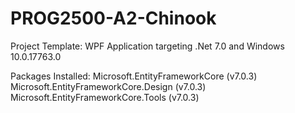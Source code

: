 # PROG2500-A2-Chinook

Project Template: 
  WPF Application targeting .Net 7.0 and Windows 10.0.17763.0

Packages Installed:
  Microsoft.EntityFrameworkCore (v7.0.3)
  Microsoft.EntityFrameworkCore.Design (v7.0.3)
  Microsoft.EntityFrameworkCore.Tools (v7.0.3)
